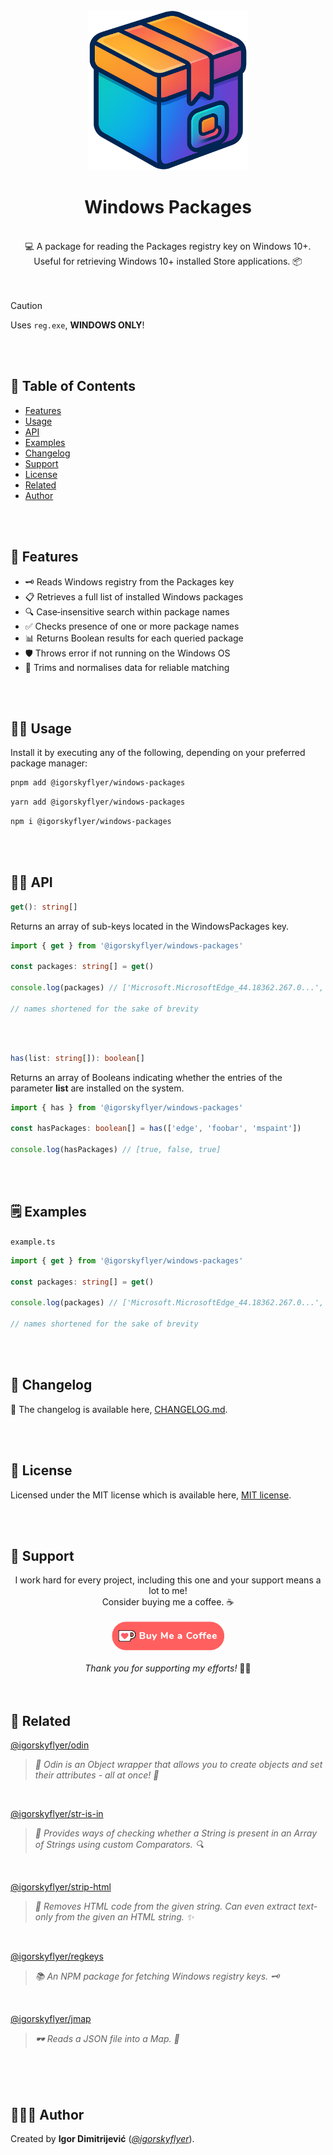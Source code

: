 <div align="center">
  <img src="https://raw.githubusercontent.com/igorskyflyer/npm-windows-packages/main/media/windows-packages.png" alt="Icon of Windows Packages" width="256" height="256">
<h1 align="center">Windows Packages</h1>
</div>

<br>

<div align="center">
  💻 A package for reading the Packages registry key on Windows 10+. Useful for retrieving Windows 10+ installed Store applications. 📦
</div>

<br>
<br>

> [!CAUTION]
> Uses `reg.exe`, **WINDOWS ONLY**!
>

<br>
<br>

## 📃 Table of Contents

- [Features](#-features)
- [Usage](#-usage)
- [API](#-api)
- [Examples](#️-examples)
- [Changelog](#-changelog)
- [Support](#-support)
- [License](#-license)
- [Related](#-related)
- [Author](#-author)

<br>
<br>

## 🤖 Features

- 🗝 Reads Windows registry from the Packages key
- 📋 Retrieves a full list of installed Windows packages
- 🔍 Case‑insensitive search within package names
- ✅ Checks presence of one or more package names
- 📊 Returns Boolean results for each queried package
- 🛡 Throws error if not running on the Windows OS
- 🧹 Trims and normalises data for reliable matching

<br>
<br>

## 🕵🏼 Usage

Install it by executing any of the following, depending on your preferred package manager:

```bash
pnpm add @igorskyflyer/windows-packages
```

```bash
yarn add @igorskyflyer/windows-packages
```

```bash
npm i @igorskyflyer/windows-packages
```

<br>
<br>

## 🤹🏼 API


```ts
get(): string[]
```

Returns an array of sub-keys located in the WindowsPackages key.

```ts
import { get } from '@igorskyflyer/windows-packages'

const packages: string[] = get()

console.log(packages) // ['Microsoft.MicrosoftEdge_44.18362.267.0...', 'Microsoft.Microsoft3DViewer_7.1908.9012.0...',...]

// names shortened for the sake of brevity
```

<br>
<br>

```ts
has(list: string[]): boolean[]
```

Returns an array of Booleans indicating whether the entries of the parameter **list** are installed on the system.

```ts
import { has } from '@igorskyflyer/windows-packages'

const hasPackages: boolean[] = has(['edge', 'foobar', 'mspaint'])

console.log(hasPackages) // [true, false, true]
```

<br>
<br>

## 🗒️ Examples

`example.ts`
```ts
import { get } from '@igorskyflyer/windows-packages'

const packages: string[] = get()

console.log(packages) // ['Microsoft.MicrosoftEdge_44.18362.267.0...', 'Microsoft.Microsoft3DViewer_7.1908.9012.0...',...]

// names shortened for the sake of brevity
```

<br>
<br>

## 📝 Changelog

📑 The changelog is available here, [CHANGELOG.md](https://github.com/igorskyflyer/npm-windows-packages/blob/main/CHANGELOG.md).

<br>
<br>

## 🪪 License

Licensed under the MIT license which is available here, [MIT license](https://github.com/igorskyflyer/npm-windows-packages/blob/main/LICENSE.txt).

<br>
<br>

## 💖 Support

<div align="center">
  I work hard for every project, including this one and your support means a lot to me!
  <br>
  Consider buying me a coffee. ☕
  <br>
  <br>
  <a href="https://ko-fi.com/igorskyflyer" target="_blank"><img src="https://raw.githubusercontent.com/igorskyflyer/igorskyflyer/main/assets/ko-fi.png" alt="Donate to igorskyflyer" width="180" height="46"></a>
  <br>
  <br>
  <em>Thank you for supporting my efforts!</em> 🙏😊
</div>

<br>
<br>

## 🧬 Related

[@igorskyflyer/odin](https://www.npmjs.com/package/@igorskyflyer/odin)

> _🔱 Odin is an Object wrapper that allows you to create objects and set their attributes - all at once! 🔺_

<br>

[@igorskyflyer/str-is-in](https://www.npmjs.com/package/@igorskyflyer/str-is-in)

> _🧵 Provides ways of checking whether a String is present in an Array of Strings using custom Comparators. 🔍_

<br>

[@igorskyflyer/strip-html](https://www.npmjs.com/package/@igorskyflyer/strip-html)

> _🥞 Removes HTML code from the given string. Can even extract text-only from the given an HTML string. ✨_

<br>

[@igorskyflyer/regkeys](https://www.npmjs.com/package/@igorskyflyer/regkeys)

> _📚 An NPM package for fetching Windows registry keys. 🗝_

<br>

[@igorskyflyer/jmap](https://www.npmjs.com/package/@igorskyflyer/jmap)

> _🕶️ Reads a JSON file into a Map. 🌻_

<br>
<br>
<br>

## 👨🏻‍💻 Author
Created by **Igor Dimitrijević** ([*@igorskyflyer*](https://github.com/igorskyflyer/)).
